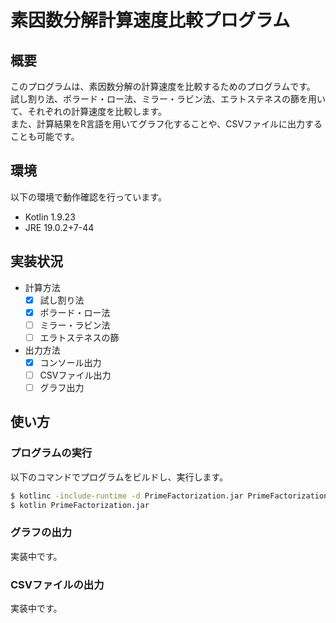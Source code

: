 # 素因数分解計算速度比較プログラム

## 概要

このプログラムは、素因数分解の計算速度を比較するためのプログラムです。  
試し割り法、ポラード・ロー法、ミラー・ラビン法、エラトステネスの篩を用いて、それぞれの計算速度を比較します。  
また、計算結果をR言語を用いてグラフ化することや、CSVファイルに出力することも可能です。

## 環境

以下の環境で動作確認を行っています。

- Kotlin 1.9.23
- JRE 19.0.2+7-44

## 実装状況

- 計算方法
  - [x] 試し割り法
  - [x] ポラード・ロー法
  - [ ] ミラー・ラビン法
  - [ ] エラトステネスの篩
- 出力方法
  - [x] コンソール出力
  - [ ] CSVファイル出力
  - [ ] グラフ出力

## 使い方

### プログラムの実行

以下のコマンドでプログラムをビルドし、実行します。

```bash
$ kotlinc -include-runtime -d PrimeFactorization.jar PrimeFactorization.kt
$ kotlin PrimeFactorization.jar
```

### グラフの出力

実装中です。  

### CSVファイルの出力

実装中です。


